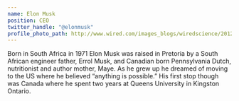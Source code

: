 ```yaml
---
name: Elon Musk
position: CEO
twitter_handle: "@elonmusk"
profile_photo_path: http://www.wired.com/images_blogs/wiredscience/2012/10/ff_musk4_f.jpg
---
```

Born in South Africa in 1971 Elon Musk was raised in Pretoria by a South African engineer father, Errol Musk, and Canadian born Pennsylvania Dutch, nutritionist and author mother, Maye. As he grew up he dreamed of moving to the US where he believed “anything is possible.” His first stop though was Canada where he spent two years at Queens University in Kingston Ontario.
